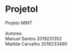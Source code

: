 # ProjetoI

Projeto MINT<br><br>
Autores:<br>
Manuel Santos  2019231352<br>
Matilde Carvalho  2019233490
